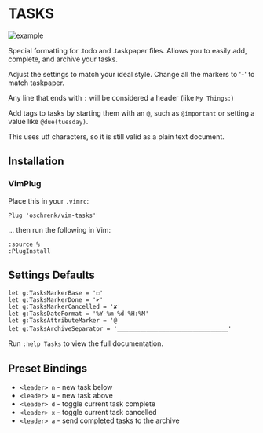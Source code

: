 # TASKS

![example](https://raw.githubusercontent.com/irrationalistic/atom-tasks/master/images/tasks_example.png)

Special formatting for .todo and .taskpaper files. Allows you to easily add, complete, and archive your tasks.

Adjust the settings to match your ideal style. Change all the markers to '-' to match taskpaper.

Any line that ends with `:` will be considered a header (like `My Things:`)

Add tags to tasks by starting them with an `@`, such as `@important` or setting a value like `@due(tuesday)`.

This uses utf characters, so it is still valid as a plain text document.

## Installation

### VimPlug
Place this in your `.vimrc`:

    Plug 'oschrenk/vim-tasks'

... then run the following in Vim:

    :source %
    :PlugInstall

## Settings Defaults

```
let g:TasksMarkerBase = '☐'
let g:TasksMarkerDone = '✔'
let g:TasksMarkerCancelled = '✘'
let g:TasksDateFormat = '%Y-%m-%d %H:%M'
let g:TasksAttributeMarker = '@'
let g:TasksArchiveSeparator = '＿＿＿＿＿＿＿＿＿＿＿＿＿＿＿＿＿＿＿'
```

Run `:help Tasks` to view the full documentation.

## Preset Bindings
* `<leader> n` - new task below
* `<leader> N` - new task above
* `<leader> d` - toggle current task complete
* `<leader> x` - toggle current task cancelled
* `<leader> a` - send completed tasks to the archive
